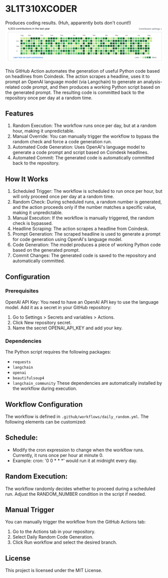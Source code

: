 # 3L1T310XCODER
Produces coding results. (Huh, apparently bots don't count!)
![All Green Boxes](all_green_boxes.png)

This GitHub Action automates the generation of useful Python code based on headlines from Coindesk. The action scrapes a headline, uses it to prompt an OpenAI language model (via Langchain) to generate an analysis-related code prompt, and then produces a working Python script based on the generated prompt. The resulting code is committed back to the repository once per day at a random time.

## Features
1. Random Execution: The workflow runs once per day, but at a random hour, making it unpredictable.
2. Manual Override: You can manually trigger the workflow to bypass the random check and force a code generation run.
3. Automated Code Generation: Uses OpenAI's language model to generate a code prompt and script based on Coindesk headlines.
4. Automated Commit: The generated code is automatically committed back to the repository.
## How It Works
1. Scheduled Trigger: The workflow is scheduled to run once per hour, but will only proceed once per day at a random time.
2. Random Check: During scheduled runs, a random number is generated, and the action proceeds only if the number matches a specific value, making it unpredictable.
3. Manual Execution: If the workflow is manually triggered, the random check is bypassed.
4. Headline Scraping: The action scrapes a headline from Coindesk.
5. Prompt Generation: The scraped headline is used to generate a prompt for code generation using OpenAI's language model.
6. Code Generation: The model produces a piece of working Python code based on the generated prompt.
7. Commit Changes: The generated code is saved to the repository and automatically committed.
## Configuration
### Prerequisites
OpenAI API Key: You need to have an OpenAI API key to use the language model. Add it as a secret in your GitHub repository:
1. Go to Settings > Secrets and variables > Actions.
2. Click New repository secret.
3. Name the secret OPENAI_API_KEY and add your key.
### Dependencies
The Python script requires the following packages:
- `requests`
- `langchain`
- `openai`
- `beautifulsoup4`
- `langchain_community`
These dependencies are automatically installed by the workflow during execution.
## Workflow Configuration
The workflow is defined in `.github/workflows/daily_random.yml`. The following elements can be customized:
## Schedule:
- Modify the cron expression to change when the workflow runs. Currently, it runs once per hour at minute 0.
- Example: cron: '0 0 * * *' would run it at midnight every day.
## Random Execution:
The workflow randomly decides whether to proceed during a scheduled run. Adjust the RANDOM_NUMBER condition in the script if needed.
## Manual Trigger
You can manually trigger the workflow from the GitHub Actions tab:
1. Go to the Actions tab in your repository.
2. Select Daily Random Code Generation.
3. Click Run workflow and select the desired branch.
## License
This project is licensed under the MIT License.
